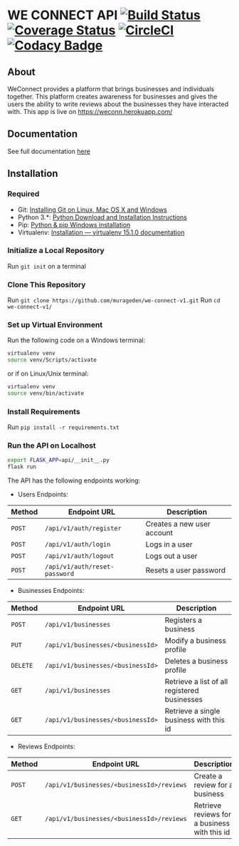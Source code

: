 # WE CONNECT API [![Build Status](https://travis-ci.org/murageden/we-connect-v1.svg?branch=develop)](https://travis-ci.org/murageden/we-connect-v1) [![Coverage Status](https://coveralls.io/repos/github/murageden/we-connect-v1/badge.svg?branch=develop)](https://coveralls.io/github/murageden/we-connect-v1?branch=develop) [![CircleCI](https://circleci.com/gh/murageden/we-connect-v1/tree/develop.svg?style=svg)](https://circleci.com/gh/murageden/we-connect-v1/tree/develop) [![Codacy Badge](https://api.codacy.com/project/badge/Grade/6ada5fc7ae404ba4a34df38000943f94)](https://www.codacy.com/app/murageden/we-connect-v1?utm_source=github.com&amp;utm_medium=referral&amp;utm_content=murageden/we-connect-v1&amp;utm_campaign=Badge_Grade)

## About
WeConnect provides a platform that brings businesses and individuals together. This platform creates awareness for businesses and gives the users the ability to write reviews about the businesses they have interacted with. This app is live on https://weconn.herokuapp.com/


## Documentation
See full documentation [here](https://weconnnect.docs.apiary.io/)


## Installation
### Required
* Git: [Installing Git on Linux, Mac OS X and Windows](https://gist.github.com/derhuerst/1b15ff4652a867391f03)
* Python 3.*: [Python Download and Installation Instructions](https://www.ics.uci.edu/~pattis/common/handouts/pythoneclipsejava/python.html)
* Pip: [Python & pip Windows installation](https://github.com/BurntSushi/nfldb/wiki/Python-&-pip-Windows-installation)
* Virtualenv: [Installation — virtualenv 15.1.0 documentation](https://virtualenv.pypa.io/en/stable/installation/)


### Initialize a Local Repository
Run `git init` on a terminal


### Clone This Repository
Run `git clone https://github.com/murageden/we-connect-v1.git`
Run `cd we-connect-v1/`


### Set up Virtual Environment
Run the following code on a Windows terminal:

```bash
virtualenv venv
source venv/Scripts/activate
```
or if on Linux/Unix terminal:

```bash
virtualenv venv
source venv/bin/activate
```


### Install Requirements
Run `pip install -r requirements.txt`


### Run the API on Localhost
```bash
export FLASK_APP=api/__init__.py
flask run
```


The API has the following endpoints working:

* Users Endpoints:

Method | Endpoint URL | Description
--- | --- | ---
`POST` | `/api/v1/auth/register` | Creates a new user account
`POST` | `/api/v1/auth/login` | Logs in a user
`POST` | `/api/v1/auth/logout` | Logs out a user
`POST` | `/api/v1/auth/reset-password` | Resets a user password

* Businesses Endpoints:

Method | Endpoint URL | Description
--- | --- | ---
`POST` | `/api/v1/businesses` | Registers a business
`PUT` | `/api/v1/businesses/<businessId>` | Modify a business profile
`DELETE` | `/api/v1/businesses/<businessId>` | Deletes a business profile
`GET` | `/api/v1/businesses` | Retrieve a list of all registered businesses
`GET` | `/api/v1/businesses/<businessId>` | Retrieve a single business with this id

* Reviews Endpoints:

Method | Endpoint URL | Description
--- | --- | ---
`POST` | `/api/v1/businesses/<businessId>/reviews` | Create a review for a business
`GET` | `/api/v1/businesses/<businessId>/reviews` | Retrieve reviews for a business with this id

